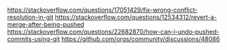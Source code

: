 https://stackoverflow.com/questions/17051429/fix-wrong-conflict-resolution-in-git
https://stackoverflow.com/questions/12534312/revert-a-merge-after-being-pushed
https://stackoverflow.com/questions/22682870/how-can-i-undo-pushed-commits-using-git
https://github.com/orgs/community/discussions/48086